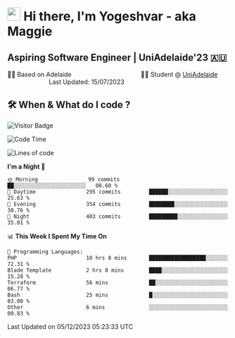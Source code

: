 <h1><img src="https://emojis.slackmojis.com/emojis/images/1531849430/4246/blob-sunglasses.gif?1531849430" width="30"/> Hi there, I'm Yogeshvar - aka Maggie</h1>

## Aspiring Software Engineer | UniAdelaide'23 🇦🇺  
🏂🏻  Based on Adelaide &nbsp;&nbsp;&nbsp;&nbsp;&nbsp;&nbsp;&nbsp;&nbsp;&nbsp;&nbsp;&nbsp;&nbsp;&nbsp;&nbsp;&nbsp;&nbsp;&nbsp;&nbsp;&nbsp;&nbsp;&nbsp;&nbsp;&nbsp;&nbsp;&nbsp;&nbsp;&nbsp;&nbsp;&nbsp;&nbsp;&nbsp;&nbsp;&nbsp;&nbsp;&nbsp;&nbsp;&nbsp;&nbsp;&nbsp;👨‍💻 Student @ [UniAdelaide](https://www.adelaide.edu.au)   &nbsp;&nbsp;&nbsp;&nbsp;&nbsp;&nbsp;&nbsp;&nbsp;&nbsp;&nbsp;&nbsp;&nbsp;&nbsp;&nbsp;&nbsp;&nbsp;&nbsp;&nbsp;&nbsp;&nbsp;&nbsp;&nbsp;&nbsp;&nbsp;Last Updated: 15/07/2023

## 🛠 When & What do I code ?  

![Visitor Badge](https://visitor-badge.feriirawann.repl.co?username=yogeshvar&repo=yogeshvar&label=Visitors&style=plastic&color=%23457BFF&contentType=svg)

<!--START_SECTION:waka-->
![Code Time](http://img.shields.io/badge/Code%20Time-2%2C407%20hrs%2030%20mins-blue)

![Lines of code](https://img.shields.io/badge/From%20Hello%20World%20I%27ve%20Written-4.0%20million%20lines%20of%20code-blue)

**I'm a Night 🦉** 

```text
🌞 Morning                99 commits          ██░░░░░░░░░░░░░░░░░░░░░░░   08.60 % 
🌆 Daytime                295 commits         ██████░░░░░░░░░░░░░░░░░░░   25.63 % 
🌃 Evening                354 commits         ████████░░░░░░░░░░░░░░░░░   30.76 % 
🌙 Night                  403 commits         █████████░░░░░░░░░░░░░░░░   35.01 % 
```


📊 **This Week I Spent My Time On** 

```text
💬 Programming Languages: 
PHP                      10 hrs 8 mins       ██████████████████░░░░░░░   72.31 % 
Blade Template           2 hrs 8 mins        ████░░░░░░░░░░░░░░░░░░░░░   15.28 % 
Terraform                56 mins             ██░░░░░░░░░░░░░░░░░░░░░░░   06.77 % 
Bash                     25 mins             █░░░░░░░░░░░░░░░░░░░░░░░░   03.00 % 
Other                    6 mins              ░░░░░░░░░░░░░░░░░░░░░░░░░   00.83 % 
```


 Last Updated on 05/12/2023 05:23:33 UTC
<!--END_SECTION:waka-->
